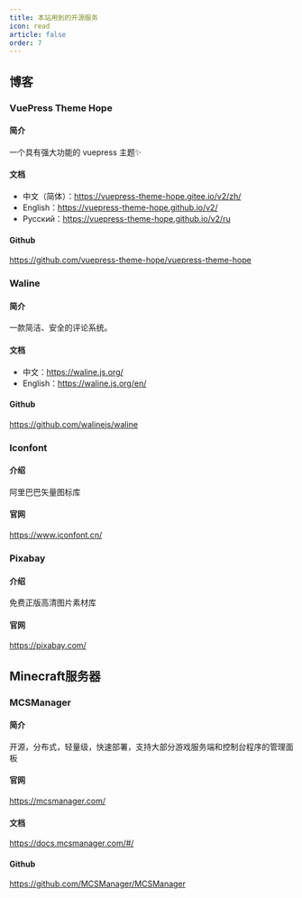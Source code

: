 ```yaml
---
title: 本站用到的开源服务
icon: read
article: false
order: 7
---
```


## 博客
### VuePress Theme Hope
#### 简介
一个具有强大功能的 vuepress 主题✨

#### 文档
- 中文（简体）：https://vuepress-theme-hope.gitee.io/v2/zh/
- English：https://vuepress-theme-hope.github.io/v2/
- Русский：https://vuepress-theme-hope.github.io/v2/ru

#### Github
https://github.com/vuepress-theme-hope/vuepress-theme-hope

### Waline
#### 简介
一款简洁、安全的评论系统。

#### 文档
- 中文：https://waline.js.org/
- English：https://waline.js.org/en/

#### Github
https://github.com/walinejs/waline

### Iconfont
#### 介绍
阿里巴巴矢量图标库

#### 官网
https://www.iconfont.cn/

### Pixabay
#### 介绍
免费正版高清图片素材库

#### 官网
https://pixabay.com/

## Minecraft服务器
### MCSManager
#### 简介
开源，分布式，轻量级，快速部署，支持大部分游戏服务端和控制台程序的管理面板

#### 官网
https://mcsmanager.com/

#### 文档
https://docs.mcsmanager.com/#/

#### Github
https://github.com/MCSManager/MCSManager
